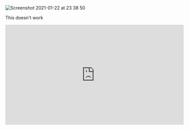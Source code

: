 ![Screenshot 2021-01-22 at 23 38 50](https://user-images.githubusercontent.com/27693622/105560208-1a2b4980-5d0b-11eb-8b98-86c3f8689aed.png)

This doesn't work
<iframe width="560" height="315"
src="https://www.youtube.com/embed/MUQfKFzIOeU" 
frameborder="0" 
allow="accelerometer; autoplay; encrypted-media; gyroscope; picture-in-picture" 
allowfullscreen></iframe>
